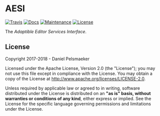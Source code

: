 # AESI

[![Travis](https://travis-ci.org/Virtlink/aesi.svg?branch=master)][1]
[![Docs](https://img.shields.io/badge/docs-latest-brightgreen.svg)][2]
[![Maintenance](https://img.shields.io/maintenance/yes/2018.svg)][3]
[![License](https://img.shields.io/github/license/Virtlink/aesi.svg)][4]

The _Adaptible Editor Services Interface_.

## License
Copyright 2017-2018 - Daniel Pelsmaeker

Licensed under the Apache License, Version 2.0 (the "License"); you may not use
this file except in compliance with the License. You may obtain a copy of the
License at <http://www.apache.org/licenses/LICENSE-2.0>.

Unless required by applicable law or agreed to in writing, software distributed
under the License is distributed on an **"as is" basis, without warranties or
conditions of any kind**, either express or implied. See the License for the
specific language governing permissions and limitations under the License.


[1]: https://travis-ci.org/Virtlink/aesi
[2]: https://virtlink.com/aesi/
[3]: https://github.com/Virtlink/aesi/commits/master
[4]: https://github.com/Virtlink/aesi/blob/master/LICENSE

